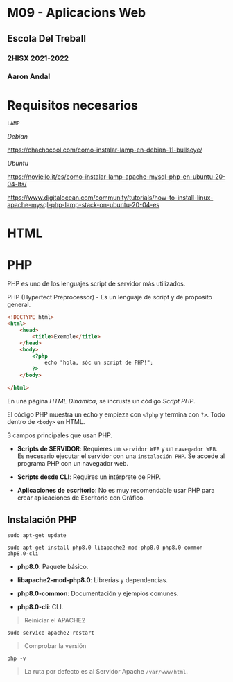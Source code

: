 # M09 - Aplicacions Web
## Escola Del Treball
### 2HISX 2021-2022
### Aaron Andal

# Requisitos necesarios

`LAMP`

*Debian*

https://chachocool.com/como-instalar-lamp-en-debian-11-bullseye/

*Ubuntu*

https://noviello.it/es/como-instalar-lamp-apache-mysql-php-en-ubuntu-20-04-lts/ 

https://www.digitalocean.com/community/tutorials/how-to-install-linux-apache-mysql-php-lamp-stack-on-ubuntu-20-04-es

# HTML

# PHP

PHP es uno de los lenguajes script de servidor más utilizados.

PHP (Hypertect Preprocessor) - Es un lenguaje de script y de propósito general.

```html
<!DOCTYPE html>
<html>
    <head>
        <title>Exemple</title>
    </head>
    <body>
        <?php 
            echo "hola, sóc un script de PHP!";
        ?>
    </body>

</html>
```

En una página *HTML Dinámica*, se incrusta un código *Script PHP*.

El código PHP muestra un echo y empieza con `<?php` y termina con `?>`. Todo dentro de `<body>` en HTML.

3 campos principales que usan PHP.

* **Scripts de SERVIDOR**: Requieres un `servidor WEB` y un `navegador WEB`. Es necesario ejecutar el servidor con una `instalación PHP`. Se accede al programa PHP con un navegador web.

* **Scripts desde CLI**: Requires un intérprete de PHP.

* **Aplicaciones de escritorio**: No es muy recomendable usar PHP para crear aplicaciones de Escritorio con Gráfico.

## Instalación PHP

```
sudo apt-get update
```


```
sudo apt-get install php8.0 libapache2-mod-php8.0 php8.0-common php8.0-cli
```

* **php8.0**: Paquete básico.

* **libapache2-mod-php8.0**: Librerias y dependencias.

* **php8.0-common**: Documentación y ejemplos comunes.

* **php8.0-cli**: CLI.


> Reiniciar el APACHE2

```
sudo service apache2 restart
```

> Comprobar la versión

```
php -v
```

> La ruta por defecto es al Servidor Apache `/var/www/html`.